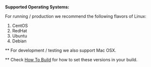 **Supported Operating Systems:**

For running / production we recommend the following flavors of Linux:

1. CentOS
2. RedHat
3. Ubuntu
4. Debian

** For development / testing we also support Mac OSX.
 
** Check [How To Build](Getting_Started/How_To_Build.md) for how to set these versions in your build.